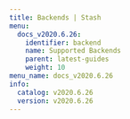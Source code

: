 ```yaml
---
title: Backends | Stash
menu:
  docs_v2020.6.26:
    identifier: backend
    name: Supported Backends
    parent: latest-guides
    weight: 10
menu_name: docs_v2020.6.26
info:
  catalog: v2020.6.26
  version: v2020.6.26
---
```


